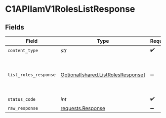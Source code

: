 # C1APIIamV1RolesListResponse


## Fields

| Field                                                                                       | Type                                                                                        | Required                                                                                    | Description                                                                                 |
| ------------------------------------------------------------------------------------------- | ------------------------------------------------------------------------------------------- | ------------------------------------------------------------------------------------------- | ------------------------------------------------------------------------------------------- |
| `content_type`                                                                              | *str*                                                                                       | :heavy_check_mark:                                                                          | N/A                                                                                         |
| `list_roles_response`                                                                       | [Optional[shared.ListRolesResponse]](../../models/shared/listrolesresponse.md)              | :heavy_minus_sign:                                                                          | The ListRolesResponse message contains a list of results and a nextPageToken if applicable. |
| `status_code`                                                                               | *int*                                                                                       | :heavy_check_mark:                                                                          | N/A                                                                                         |
| `raw_response`                                                                              | [requests.Response](https://requests.readthedocs.io/en/latest/api/#requests.Response)       | :heavy_minus_sign:                                                                          | N/A                                                                                         |